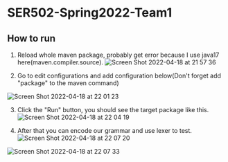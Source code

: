 # SER502-Spring2022-Team1

## How to run
1.  Reload whole maven package, probably get error because I use java17 here(maven.compiler.source).
![Screen Shot 2022-04-18 at 21 57 36](https://user-images.githubusercontent.com/89811597/163923176-69bf62a3-4ab0-4854-bd54-308f1575be7d.png)

2.  Go to edit configurations and add configuration below(Don't forget add "package" to the maven command)

![Screen Shot 2022-04-18 at 22 01 23](https://user-images.githubusercontent.com/89811597/163923579-a99ca861-3f41-4091-81b4-a71b87a374be.png)

3.  Click the "Run" button, you should see the target package like this.
![Screen Shot 2022-04-18 at 22 04 19](https://user-images.githubusercontent.com/89811597/163925003-7f7eaadf-0a0b-4e9d-86e5-d0239ff34d12.png)

4. After that you can encode our grammar and use lexer to test.
![Screen Shot 2022-04-18 at 22 07 20](https://user-images.githubusercontent.com/89811597/163924077-e14daccd-3ae1-4376-8fda-0214a4d0a633.png)

![Screen Shot 2022-04-18 at 22 07 33](https://user-images.githubusercontent.com/89811597/163924127-6628b702-f5af-4e24-8cec-d6ef34370a17.png)
